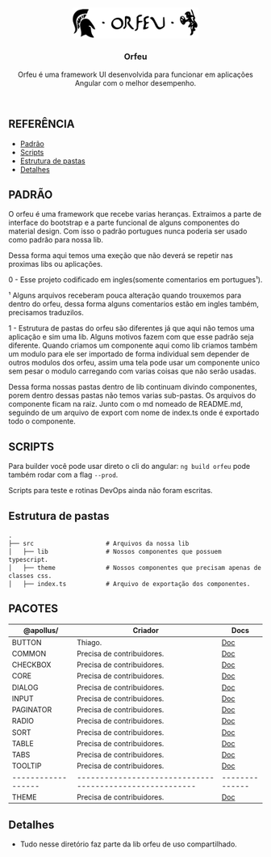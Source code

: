 <div align="center" dir="center">
  <img width="250px" src="./logo.png">

  <h3 align="center" dir="center">Orfeu</h3>

  <p align="center" dir="center">
    Orfeu é uma framework UI desenvolvida para funcionar em aplicações Angular com o melhor desempenho.
    <br>
  </p>
</div>

<br>

## REFERÊNCIA

- [Padrão](#build)
- [Scripts](#scripts)
- [Estrutura de pastas](#estrutura-de-pastas)
- [Detalhes](#detalhes)

## PADRÃO

O orfeu é uma framework que recebe varias heranças. Extraimos a parte de interface do bootstrap e a parte funcional de alguns componentes do material design. Com isso o padrão portugues nunca poderia ser usado como padrão para nossa lib. 

Dessa forma aqui temos uma exeção que não deverá se repetir nas proximas libs ou aplicações.

0 - Esse projeto codificado em ingles(somente comentarios em portugues¹). 

¹ Alguns arquivos receberam pouca alteração quando trouxemos para dentro do orfeu, dessa forma alguns comentarios estão em ingles também, precisamos traduzilos.

1 - Estrutura de pastas do orfeu são diferentes já que aqui não temos uma aplicação e sim uma lib. Alguns motivos fazem com que esse padrão seja diferente.
Quando criamos um componente aqui como lib criamos também um modulo para ele ser importado de forma individual sem depender de outros modulos dos orfeu, assim uma tela pode usar um componente unico sem pesar o modulo carregando com varias coisas que não serão usadas.

Dessa forma nossas pastas dentro de lib continuam divindo componentes, porem dentro dessas pastas não temos varias sub-pastas. Os arquivos do componente ficam na raiz. Junto com o md nomeado de README.md, seguindo de um arquivo de export com nome de index.ts onde é exportado todo o componente.

## SCRIPTS

Para builder você pode usar direto o cli do angular: `ng build orfeu` pode também rodar com a flag `--prod`.

Scripts para teste e rotinas DevOps ainda não foram escritas.

## Estrutura de pastas

    .
    ├── src                    # Arquivos da nossa lib 
    │   ├── lib                # Nossos componentes que possuem typescript.
    │   ├── theme              # Nossos componentes que precisam apenas de classes css.
    │   ├── index.ts           # Arquivo de exportação dos componentes.

## PACOTES

| @apollus/        | Criador                                                | Docs         |
|------------------|--------------------------------------------------------|--------------|
| BUTTON           | Thiago.                                                |   [Doc][0]   |
| COMMON           | Precisa de contribuidores.                             |   [Doc][1]   |
| CHECKBOX         | Precisa de contribuidores.                             |   [Doc][12]   |
| CORE             | Precisa de contribuidores.                             |   [Doc][2]   |
| DIALOG           | Precisa de contribuidores.                             |   [Doc][3]   |
| INPUT            | Precisa de contribuidores.                             |   [Doc][4]   |
| PAGINATOR        | Precisa de contribuidores.                             |   [Doc][5]   |
| RADIO            | Precisa de contribuidores.                             |   [Doc][6]   |
| SORT             | Precisa de contribuidores.                             |   [Doc][7]   |
| TABLE            | Precisa de contribuidores.                             |   [Doc][8]   |
| TABS             | Precisa de contribuidores.                             |   [Doc][9]   |
| TOOLTIP          | Precisa de contribuidores.                             |   [Doc][10]  |
|------------------|--------------------------------------------------------|--------------|
| THEME            | Precisa de contribuidores.                             |   [Doc][11]  |

## Detalhes

- Tudo nesse diretório faz parte da lib orfeu de uso compartilhado.

[0]: https://desenvolvimento-server.apollusehs.com.br/apollus/apollus-ngx/tree/master/libs/orfeu/src/lib/button/README.md
[1]: https://desenvolvimento-server.apollusehs.com.br/apollus/apollus-ngx/tree/master/libs/orfeu/src/lib/common/README.md
[2]: https://desenvolvimento-server.apollusehs.com.br/apollus/apollus-ngx/tree/master/libs/orfeu/src/lib/core/README.md
[3]: https://desenvolvimento-server.apollusehs.com.br/apollus/apollus-ngx/tree/master/libs/orfeu/src/lib/dialog/README.md
[4]: https://desenvolvimento-server.apollusehs.com.br/apollus/apollus-ngx/tree/master/libs/orfeu/src/lib/input/README.md
[5]: https://desenvolvimento-server.apollusehs.com.br/apollus/apollus-ngx/tree/master/libs/orfeu/src/lib/paginator/README.md
[6]: https://desenvolvimento-server.apollusehs.com.br/apollus/apollus-ngx/tree/master/libs/orfeu/src/lib/radio/README.md
[7]: https://desenvolvimento-server.apollusehs.com.br/apollus/apollus-ngx/tree/master/libs/orfeu/src/lib/sort/README.md
[8]: https://desenvolvimento-server.apollusehs.com.br/apollus/apollus-ngx/tree/master/libs/orfeu/src/lib/table/README.md
[9]: https://desenvolvimento-server.apollusehs.com.br/apollus/apollus-ngx/tree/master/libs/orfeu/src/lib/tabs/README.md
[10]: https://desenvolvimento-server.apollusehs.com.br/apollus/apollus-ngx/tree/master/libs/orfeu/src/lib/tooltip/README.md
[11]: https://desenvolvimento-server.apollusehs.com.br/apollus/apollus-ngx/tree/master/libs/orfeu/src/theme/README.md
[12]: https://desenvolvimento-server.apollusehs.com.br/apollus/apollus-ngx/tree/master/libs/orfeu/src/lib/checkbox/README.md
